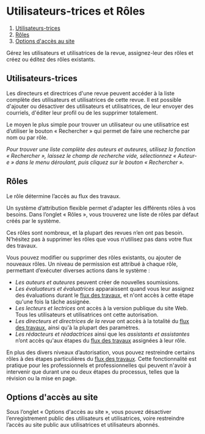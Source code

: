 # Utilisateurs-trices et Rôles

1. [Utilisateurs-trices](users-and-roles#users-users)
1. [Rôles](users-and-roles#users-roles)
1. [Options d'accès au site](users-and-roles#users-site-access)

Gérez les utilisateurs et utilisatrices de la revue, assignez-leur des rôles et créez ou éditez des rôles existants.

## <a name="users"></a>Utilisateurs-trices
 
Les directeurs et directrices d'une revue peuvent accéder à la liste complète des utilisateurs et utilisatrices de cette revue. Il est possible d'ajouter ou désactiver des utilisateurs et utilisatrices, de leur envoyer des courriels, d'éditer leur profil ou de les supprimer totalement.
 
Le moyen le plus simple pour trouver un utilisateur ou une utilisatrice est d’utiliser le bouton « Rechercher » qui permet de faire une recherche par nom ou par rôle.
 
*Pour trouver une liste complète des auteurs et auteures, utilisez la fonction «&nbsp;Rechercher&nbsp;», laissez le champ de recherche vide, sélectionnez «&nbsp;Auteur-e&nbsp;» dans le menu déroulant, puis cliquez sur le bouton «&nbsp;Rechercher&nbsp;».*
 
## <a name="roles"></a>Rôles
 
Le rôle détermine l’accès au flux des travaux.
 
Un système d’attribution flexible permet d'adapter les différents rôles à vos besoins. Dans l’onglet « Rôles », vous trouverez une liste de rôles par défaut créés par le système.
 
Ces rôles sont nombreux, et la plupart des revues n’en ont pas besoin. N’hésitez pas à supprimer les rôles que vous n’utilisez pas dans votre flux des travaux.
 
Vous pouvez modifier ou supprimer des rôles existants, ou ajouter de nouveaux rôles. Un niveau de permission est attribué à chaque rôle, permettant d’exécuter diverses actions dans le système :
 
- *Les auteurs et auteures* peuvent créer de nouvelles soumissions.
- *Les évaluateurs et évaluatrices* apparaissent quand vous leur assignez des évaluations durant le [flux des travaux](editorial-workflow), et n'ont accès à cette étape qu'une fois la tâche assignée.
- *Les lecteurs et lectrices* ont accès à la version publique du site Web. Tous les utilisateurs et utilisatrices ont cette autorisation.
- *Les directeurs et directrices de la revue* ont accès à la totalité du [flux des travaux](editorial-workflow), ainsi qu'à la plupart des paramètres.
- *Les rédacteurs et réadactrices* ainsi que les *assistants et assistantes* n’ont accès qu'aux étapes du [flux des travaux](editorial-workflow) assignées à leur rôle.
 
En plus des divers niveaux d’autorisation, vous pouvez restreindre certains rôles à des étapes particulières du [flux des travaux](editorial-workflow). Cette fonctionnalité est pratique pour les professionnels et professionnelles qui peuvent n'avoir à intervenir que durant une ou deux étapes du processus, telles que la révision ou la mise en page.

## <a name="site-access"></a>Options d'accès au site

Sous l’onglet « Options d'accès au site », vous pouvez désactiver l’enregistrement public des utilisateurs et utilisatrices, voire restreindre l’accès au site public aux utilisatrices et utilisateurs abonnés.
